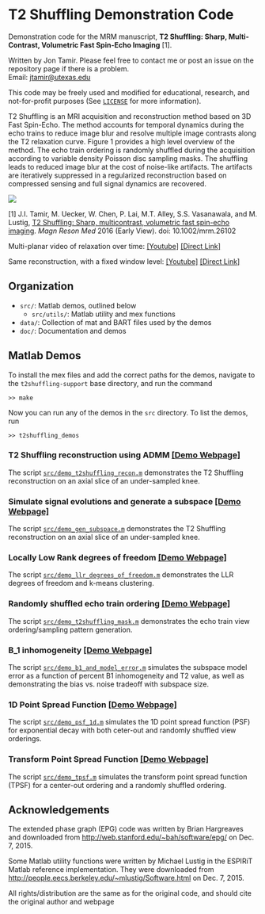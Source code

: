 # T2 Shuffling Demonstration Code
Demonstration code for the MRM manuscript,
__T2 Shuffling: Sharp, Multi-Contrast, Volumetric Fast Spin-Echo Imaging__ [1].

Written by Jon Tamir. Please feel free to contact me or post an issue on the repository page if there is a problem.  
Email: <jtamir@utexas.edu>

This code may be freely used and modified for educational, research, and not-for-profit purposes (See
[`LICENSE`](LICENSE) for more information).

T2 Shuffling is an MRI acquisition and reconstruction method based on 3D Fast Spin-Echo. The method accounts for temporal
dynamics during the echo trains to reduce image blur and resolve multiple image contrasts along the T2 relaxation curve.
Figure 1 provides a high level overview of the method. The echo train ordering is randomly shuffled during the
acquisition according to variable density Poisson disc sampling masks. The shuffling leads to reduced image blur at the
cost of noise-like artifacts. The artifacts are iteratively suppressed in a regularized reconstruction based on
compressed sensing and full signal dynamics are recovered.

![](doc/images/t2shuffling-overview.png?raw=true)

[1] J.I. Tamir, M. Uecker, W. Chen, P. Lai, M.T. Alley, S.S. Vasanawala, and M. Lustig, [T2 Shuffling: Sharp, multicontrast, volumetric fast spin-echo imaging][t2shuffling-paper]. *Magn Reson Med* 2016 (Early View). doi: 10.1002/mrm.26102

Multi-planar video of relaxation over time:
[[Youtube]](https://youtu.be/60FogqghOYs)
[[Direct Link]](doc/videos/t2shuffling_reformat.mov)

Same reconstruction, with a fixed window level:
[[Youtube]](https://youtu.be/nmnQjTUIeS0)
[[Direct Link]](doc/videos/t2shuffling_reformat_rescale.mov)

## Organization
* `src/`: Matlab demos, outlined below
  * `src/utils/`: Matlab utility and mex functions
* `data/`: Collection of mat and BART files used by the demos
* `doc/`: Documentation and demos

## Matlab Demos
To install the mex files and add the correct paths for the demos,
navigate to the `t2shuffling-support` base directory, and run the command
```
>> make
```
Now you can run any of the demos in the `src` directory. To list the demos, run
```
>> t2shuffling_demos
```

### T2 Shuffling reconstruction using ADMM [[Demo Webpage]](http://utcsilab.github.io/t2shuffling-support/doc/html/demo_t2shuffling_recon.html)
The script [`src/demo_t2shuffling_recon.m`](src/demo_t2shuffling_recon.m) demonstrates the T2 Shuffling reconstruction on an axial slice of an
under-sampled knee.

### Simulate signal evolutions and generate a subspace [[Demo Webpage]](http://utcsilab.github.io/t2shuffling-support/doc/html/demo_gen_subspace.html)
The script [`src/demo_gen_subspace.m`](src/demo_gen_subspace.m) demonstrates the T2 Shuffling reconstruction on an axial slice of an
under-sampled knee.

### Locally Low Rank degrees of freedom [[Demo Webpage]](http://utcsilab.github.io/t2shuffling-support/doc/html/demo_llr_degrees_of_freedom.html)
The script [`src/demo_llr_degrees_of_freedom.m`](src/demo_llr_degrees_of_freedom.m) demonstrates the LLR degrees of freedom and k-means clustering.

### Randomly shuffled echo train ordering [[Demo Webpage]](http://utcsilab.github.io/t2shuffling-support/doc/html/demo_t2shuffling_mask.html)
The script [`src/demo_t2shuffling_mask.m`](src/demo_t2shuffling_mask.m) demonstrates the echo train view ordering/sampling pattern generation.

### B_1 inhomogeneity [[Demo Webpage]](http://utcsilab.github.io/t2shuffling-support/doc/html/demo_b1_and_model_error.html)
The script [`src/demo_b1_and_model_error.m`](src/demo_b1_and_model_error.m) simulates the subspace model error as a function of percent B1 inhomogeneity and T2 value,
as well as demonstrating the bias vs. noise tradeoff with subspace size.

### 1D Point Spread Function [[Demo Webpage]](http://utcsilab.github.io/t2shuffling-support/doc/html/demo_psf_1d.html)
The script [`src/demo_psf_1d.m`](src/demo_psf_1d.m) simulates the 1D point spread function (PSF) for exponential decay
with both ceter-out and randomly shuffled view orderings.

### Transform Point Spread Function [[Demo Webpage]](http://utcsilab.github.io/t2shuffling-support/doc/html/demo_tpsf.html)
The script [`src/demo_tpsf.m`](src/demo_tpsf.m) simulates the transform point spread function (TPSF) for a center-out
ordering and a randomly shuffled ordering.


## Acknowledgements
The extended phase graph (EPG) code
was written by Brian Hargreaves and downloaded
from http://web.stanford.edu/~bah/software/epg/
on Dec. 7, 2015.

Some Matlab utility functions were written by Michael Lustig in the ESPIRiT
Matlab reference implementation. They were downloaded from
http://people.eecs.berkeley.edu/~mlustig/Software.html
on Dec. 7, 2015.

All rights/distribution are the same as for the original code,
and should cite the original author and webpage

[t2shuffling-paper]:http://onlinelibrary.wiley.com/doi/10.1002/mrm.26102/abstract

